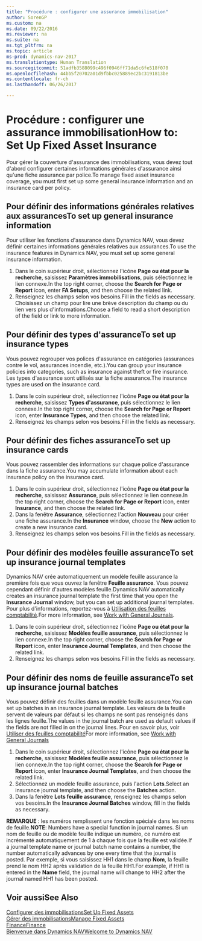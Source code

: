 ```yaml
---
title: "Procédure : configurer une assurance immobilisation"
author: SorenGP
ms.custom: na
ms.date: 09/22/2016
ms.reviewer: na
ms.suite: na
ms.tgt_pltfrm: na
ms.topic: article
ms-prod: dynamics-nav-2017
ms.translationtype: Human Translation
ms.sourcegitcommit: 51adfb3588099c496f0946ff71da5c6fe518f070
ms.openlocfilehash: 44bb5f20702a01d9fbbc025889ec2bc3191813be
ms.contentlocale: fr-ch
ms.lasthandoff: 06/26/2017

---
```


# <a name="how-to-set-up-fixed-asset-insurance"></a><span data-ttu-id="bbbd7-102">Procédure : configurer une assurance immobilisation</span><span class="sxs-lookup"><span data-stu-id="bbbd7-102">How to: Set Up Fixed Asset Insurance</span></span>
<span data-ttu-id="bbbd7-103">Pour gérer la couverture d'assurance des immobilisations, vous devez tout d'abord configurer certaines informations générales d'assurance ainsi qu'une fiche assurance par police.</span><span class="sxs-lookup"><span data-stu-id="bbbd7-103">To manage fixed asset insurance coverage, you must first set up some general insurance information and an insurance card per policy.</span></span>

## <a name="to-set-up-general-insurance-information"></a><span data-ttu-id="bbbd7-104">Pour définir des informations générales relatives aux assurances</span><span class="sxs-lookup"><span data-stu-id="bbbd7-104">To set up general insurance information</span></span>  
<span data-ttu-id="bbbd7-105">Pour utiliser les fonctions d'assurance dans Dynamics NAV, vous devez définir certaines informations générales relatives aux assurances.</span><span class="sxs-lookup"><span data-stu-id="bbbd7-105">To use the insurance features in Dynamics NAV, you must set up some general insurance information.</span></span>  
1. <span data-ttu-id="bbbd7-106">Dans le coin supérieur droit, sélectionnez l'icône **Page ou état pour la recherche**, saisissez **Paramètres immobilisations**, puis sélectionnez le lien connexe.</span><span class="sxs-lookup"><span data-stu-id="bbbd7-106">In the top right corner, choose the **Search for Page or Report** icon, enter **FA Setups**, and then choose the related link.</span></span>  
2. <span data-ttu-id="bbbd7-107">Renseignez les champs selon vos besoins.</span><span class="sxs-lookup"><span data-stu-id="bbbd7-107">Fill in the fields as necessary.</span></span> <span data-ttu-id="bbbd7-108">Choisissez un champ pour lire une brève description du champ ou du lien vers plus d'informations.</span><span class="sxs-lookup"><span data-stu-id="bbbd7-108">Choose a field to read a short description of the field or link to more information.</span></span>  

## <a name="to-set-up-insurance-types"></a><span data-ttu-id="bbbd7-109">Pour définir des types d'assurance</span><span class="sxs-lookup"><span data-stu-id="bbbd7-109">To set up insurance types</span></span>  
<span data-ttu-id="bbbd7-110">Vous pouvez regrouper vos polices d'assurance en catégories (assurances contre le vol, assurances incendie, etc.).</span><span class="sxs-lookup"><span data-stu-id="bbbd7-110">You can group your insurance policies into categories, such as insurance against theft or fire insurance.</span></span> <span data-ttu-id="bbbd7-111">Les types d'assurance sont utilisés sur la fiche assurance.</span><span class="sxs-lookup"><span data-stu-id="bbbd7-111">The insurance types are used on the insurance card.</span></span>
1. <span data-ttu-id="bbbd7-112">Dans le coin supérieur droit, sélectionnez l'icône **Page ou état pour la recherche**, saisissez **Types d'assurance**, puis sélectionnez le lien connexe.</span><span class="sxs-lookup"><span data-stu-id="bbbd7-112">In the top right corner, choose the **Search for Page or Report** icon, enter **Insurance Types**, and then choose the related link.</span></span>  
2. <span data-ttu-id="bbbd7-113">Renseignez les champs selon vos besoins.</span><span class="sxs-lookup"><span data-stu-id="bbbd7-113">Fill in the fields as necessary.</span></span>

## <a name="to-set-up-insurance-cards"></a><span data-ttu-id="bbbd7-114">Pour définir des fiches assurance</span><span class="sxs-lookup"><span data-stu-id="bbbd7-114">To set up insurance cards</span></span>  
<span data-ttu-id="bbbd7-115">Vous pouvez rassembler des informations sur chaque police d'assurance dans la fiche assurance.</span><span class="sxs-lookup"><span data-stu-id="bbbd7-115">You may accumulate information about each insurance policy on the insurance card.</span></span>  
1. <span data-ttu-id="bbbd7-116">Dans le coin supérieur droit, sélectionnez l'icône **Page ou état pour la recherche**, saisissez **Assurance**, puis sélectionnez le lien connexe.</span><span class="sxs-lookup"><span data-stu-id="bbbd7-116">In the top right corner, choose the **Search for Page or Report** icon, enter **Insurance**, and then choose the related link.</span></span>  
2. <span data-ttu-id="bbbd7-117">Dans la fenêtre **Assurance**, sélectionnez l'action **Nouveau** pour créer une fiche assurance.</span><span class="sxs-lookup"><span data-stu-id="bbbd7-117">In the **Insurance** window, choose the **New** action to create a  new insurance card.</span></span>  
3. <span data-ttu-id="bbbd7-118">Renseignez les champs selon vos besoins.</span><span class="sxs-lookup"><span data-stu-id="bbbd7-118">Fill in the fields as necessary.</span></span>

## <a name="to-set-up-insurance-journal-templates"></a><span data-ttu-id="bbbd7-119">Pour définir des modèles feuille assurance</span><span class="sxs-lookup"><span data-stu-id="bbbd7-119">To set up insurance journal templates</span></span>  
<span data-ttu-id="bbbd7-120">Dynamics NAV crée automatiquement un modèle feuille assurance la première fois que vous ouvrez la fenêtre **Feuille assurance**. Vous pouvez cependant définir d'autres modèles feuille.</span><span class="sxs-lookup"><span data-stu-id="bbbd7-120">Dynamics NAV automatically creates an insurance journal template the first time that you open the **Insurance Journal** window, but you can set up additional journal templates.</span></span> <span data-ttu-id="bbbd7-121">Pour plus d'informations, reportez-vous à [Utilisation des feuilles comptabilité](ui-work-general-journals.md).</span><span class="sxs-lookup"><span data-stu-id="bbbd7-121">For more information, see [Work with General Journals](ui-work-general-journals.md).</span></span>  
1. <span data-ttu-id="bbbd7-122">Dans le coin supérieur droit, sélectionnez l'icône **Page ou état pour la recherche**, saisissez **Modèles feuille assurance**, puis sélectionnez le lien connexe.</span><span class="sxs-lookup"><span data-stu-id="bbbd7-122">In the top right corner, choose the **Search for Page or Report** icon, enter **Insurance Journal Templates**, and then choose the related link.</span></span>  
2. <span data-ttu-id="bbbd7-123">Renseignez les champs selon vos besoins.</span><span class="sxs-lookup"><span data-stu-id="bbbd7-123">Fill in the fields as necessary.</span></span>

## <a name="to-set-up-insurance-journal-batches"></a><span data-ttu-id="bbbd7-124">Pour définir des noms de feuille assurance</span><span class="sxs-lookup"><span data-stu-id="bbbd7-124">To set up insurance journal batches</span></span>  
<span data-ttu-id="bbbd7-125">Vous pouvez définir des feuilles dans un modèle feuille assurance.</span><span class="sxs-lookup"><span data-stu-id="bbbd7-125">You can set up batches in an insurance journal template.</span></span> <span data-ttu-id="bbbd7-126">Les valeurs de la feuille servent de valeurs par défaut si les champs ne sont pas renseignés dans les lignes feuille.</span><span class="sxs-lookup"><span data-stu-id="bbbd7-126">The values in the journal batch are used as default values if the fields are not filled in on the journal lines.</span></span> <span data-ttu-id="bbbd7-127">Pour en savoir plus, voir [Utiliser des feuilles comptabilité](ui-work-general-journals.md)</span><span class="sxs-lookup"><span data-stu-id="bbbd7-127">For more information, see [Work with General Journals](ui-work-general-journals.md)</span></span>  
1. <span data-ttu-id="bbbd7-128">Dans le coin supérieur droit, sélectionnez l'icône **Page ou état pour la recherche**, saisissez **Modèles feuille assurance**, puis sélectionnez le lien connexe.</span><span class="sxs-lookup"><span data-stu-id="bbbd7-128">In the top right corner, choose the **Search for Page or Report** icon, enter **Insurance Journal Templates**, and then choose the related link.</span></span>  
2. <span data-ttu-id="bbbd7-129">Sélectionnez un modèle feuille assurance, puis l'action **Lots**.</span><span class="sxs-lookup"><span data-stu-id="bbbd7-129">Select an insurance journal template, and then choose the **Batches** action.</span></span>
3. <span data-ttu-id="bbbd7-130">Dans la fenêtre **Lots feuille assurance**, renseignez les champs selon vos besoins.</span><span class="sxs-lookup"><span data-stu-id="bbbd7-130">In the **Insurance Journal Batches** window, fill in the fields as necessary.</span></span>

<span data-ttu-id="bbbd7-131">**REMARQUE** : les numéros remplissent une fonction spéciale dans les noms de feuille.</span><span class="sxs-lookup"><span data-stu-id="bbbd7-131">**NOTE**: Numbers have a special function in journal names.</span></span> <span data-ttu-id="bbbd7-132">Si un nom de feuille ou de modèle feuille indique un numéro, ce numéro est incrémenté automatiquement de 1 à chaque fois que la feuille est validée.</span><span class="sxs-lookup"><span data-stu-id="bbbd7-132">If a journal template name or journal batch name contains a number, the number automatically advances by one every time that the journal is posted.</span></span> <span data-ttu-id="bbbd7-133">Par exemple, si vous saisissez HH1 dans le champ **Nom**, la feuille prend le nom HH2 après validation de la feuille HH1.</span><span class="sxs-lookup"><span data-stu-id="bbbd7-133">For example, if HH1 is entered in the **Name** field, the journal name will change to HH2 after the journal named HH1 has been posted.</span></span>

## <a name="see-also"></a><span data-ttu-id="bbbd7-134">Voir aussi</span><span class="sxs-lookup"><span data-stu-id="bbbd7-134">See Also</span></span>
[<span data-ttu-id="bbbd7-135">Configurer des immobilisations</span><span class="sxs-lookup"><span data-stu-id="bbbd7-135">Set Up Fixed Assets</span></span>](fa-setup.md)  
[<span data-ttu-id="bbbd7-136">Gérer des immobilisations</span><span class="sxs-lookup"><span data-stu-id="bbbd7-136">Manage Fixed Assets</span></span>](fa-manage.md)  
[<span data-ttu-id="bbbd7-137">Finance</span><span class="sxs-lookup"><span data-stu-id="bbbd7-137">Finance</span></span>](finance-setup.md)  
[<span data-ttu-id="bbbd7-138">Bienvenue dans Dynamics NAV</span><span class="sxs-lookup"><span data-stu-id="bbbd7-138">Welcome to Dynamics NAV</span></span>](across-get-started.md)

